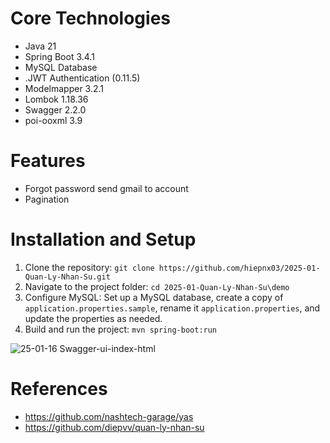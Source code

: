 # Core Technologies
- Java 21
- Spring Boot 3.4.1
- MySQL Database
- .JWT Authentication (0.11.5)
- Modelmapper 3.2.1
- Lombok 1.18.36
- Swagger 2.2.0
- poi-ooxml 3.9 
# Features
- Forgot password send gmail to account
- Pagination
  
# Installation and Setup
1. Clone the repository: `git clone https://github.com/hiepnx03/2025-01-Quan-Ly-Nhan-Su.git`
2. Navigate to the project folder: `cd 2025-01-Quan-Ly-Nhan-Su\demo`
3. Configure MySQL: Set up a MySQL database, create a copy of `application.properties.sample`, rename it `application.properties`, and update the properties as needed.
4. Build and run the project: `mvn spring-boot:run`

![25-01-16 Swagger-ui-index-html](https://github.com/user-attachments/assets/40310fa6-a5e0-4bbe-aabf-238d334483bf)



# References
- https://github.com/nashtech-garage/yas
- https://github.com/diepvv/quan-ly-nhan-su
